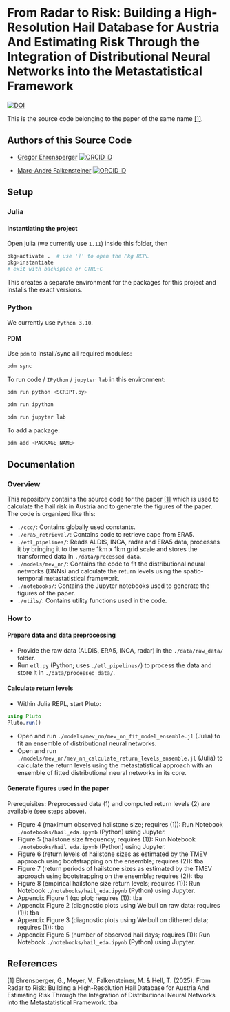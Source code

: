 # From Radar to Risk: Building a High-Resolution Hail Database for Austria And Estimating Risk Through the Integration of Distributional Neural Networks into the Metastatistical Framework

[![DOI](https://zenodo.org/badge/???ID???.svg)](https://zenodo.org/badge/latestdoi/???ID???)

This is the source code belonging to the paper of the same name [[1]](#1).


## Authors of this Source Code
- [Gregor Ehrensperger](https://github.com/noxthot) [![ORCID iD](https://orcid.org/sites/default/files/images/orcid_16x16.png)](https://orcid.org/0000-0003-4816-0233)

- [Marc-André Falkensteiner](https://github.com/Falke96) [![ORCID iD](https://orcid.org/sites/default/files/images/orcid_16x16.png)](https://orcid.org/0000-0002-6887-405X)


## Setup
### Julia
#### Instantiating the project
Open julia (we currently use `1.11`) inside this folder, then

```julia
pkg>activate .  # use ']' to open the Pkg REPL
pkg>instantiate
# exit with backspace or CTRL+C
```

This creates a separate environment for the packages for this project and installs the exact versions.

### Python
We currently use `Python 3.10`.

#### PDM
Use `pdm` to install/sync all required modules:
```bash
pdm sync
```

To run code / `IPython` / `jupyter lab` in this environment:
```bash
pdm run python <SCRIPT.py>

pdm run ipython

pdm run jupyter lab
```

To add a package:
```bash
pdm add <PACKAGE_NAME>
```

## Documentation
### Overview
This repository contains the source code for the paper [[1]](#1) which is used to calculate the hail risk in Austria and to generate the figures of the paper.
The code is organized like this:
- `./ccc/`: Contains globally used constants.
- `./era5_retrieval/`: Contains code to retrieve cape from ERA5.
- `./etl_pipelines/`: Reads ALDIS, INCA, radar and ERA5 data, processes it by bringing it to the same 1km x 1km grid scale and stores the transformed data in `./data/processed_data`.
- `./models/mev_nn/`: Contains the code to fit the distributional neural networks (DNNs) and calculate the return levels using the spatio-temporal metastatistical framework.
- `./notebooks/`: Contains the Jupyter notebooks used to generate the figures of the paper.
- `./utils/`: Contains utility functions used in the code.


### How to
#### Prepare data and data preprocessing
- Provide the raw data (ALDIS, ERA5, INCA, radar) in the `./data/raw_data/` folder.
- Run `etl.py` (Python; uses `./etl_pipelines/`) to process the data and store it in `./data/processed_data/`.

#### Calculate return levels
- Within Julia REPL, start Pluto:
```julia
using Pluto
Pluto.run()
```
- Open and run `./models/mev_nn/mev_nn_fit_model_ensemble.jl` (Julia) to fit an ensemble of distributional neural networks.
- Open and run `./models/mev_nn/mev_nn_calculate_return_levels_ensemble.jl` (Julia) to calculate the return levels using the metastatistical approach with an ensemble of fitted distributional neural networks in its core.

#### Generate figures used in the paper
Prerequisites: Preprocessed data (1) and computed return levels (2) are available (see steps above).
- Figure 4 (maximum observed hailstone size; requires (1)): Run Notebook `./notebooks/hail_eda.ipynb` (Python) using Jupyter.
- Figure 5 (hailstone size frequency; requires (1)): Run Notebook `./notebooks/hail_eda.ipynb` (Python) using Jupyter.
- Figure 6 (return levels of hailstone sizes as estimated by the TMEV approach using bootstrapping on the ensemble; requires (2)): tba
- Figure 7 (return periods of hailstone sizes as estimated by the TMEV approach using bootstrapping on the ensemble; requires (2)): tba
- Figure 8 (empirical hailstone size return levels; requires (1)): Run Notebook `./notebooks/hail_eda.ipynb` (Python) using Jupyter.
- Appendix Figure 1 (qq plot; requires (1)): tba
- Appendix Figure 2 (diagnostic plots using Weibull on raw data; requires (1)): tba
- Appendix Figure 3 (diagnostic plots using Weibull on dithered data; requires (1)): tba 
- Appendix Figure 5 (number of observed hail days; requires (1)): Run Notebook `./notebooks/hail_eda.ipynb` (Python) using Jupyter.


## References
<a id="1">[1]</a> Ehrensperger, G., Meyer, V., Falkensteiner, M. & Hell, T. (2025). From Radar to Risk: Building a High-Resolution Hail Database for Austria And Estimating Risk Through the Integration of Distributional Neural Networks into the Metastatistical Framework. tba